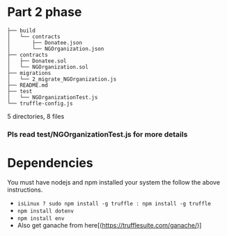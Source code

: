 # Part 2 phase

```
├── build
│   └── contracts
│       ├── Donatee.json
│       └── NGOrganization.json
├── contracts
│   ├── Donatee.sol
│   └── NGOrganization.sol
├── migrations
│   └── 2_migrate_NGOrganization.js
├── README.md
├── test
│   └── NGOrganizationTest.js
└── truffle-config.js
```

5 directories, 8 files

### Pls read test/NGOrganizationTest.js for more details

# Dependencies

You must have nodejs and npm installed your system the follow the above
instructions.

- `isLinux ? sudo npm install -g truffle : npm install -g truffle`
- `npm install dotenv`
- `npm install env`
- Also get ganache from here[(https://trufflesuite.com/ganache/)]

